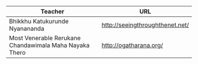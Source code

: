 
 Teacher | URL
------------ | -------------
Bhikkhu Katukurunde Nyanananda | http://seeingthroughthenet.net/
Most Venerable Rerukane Chandawimala Maha Nayaka Thero | http://ogatharana.org/
